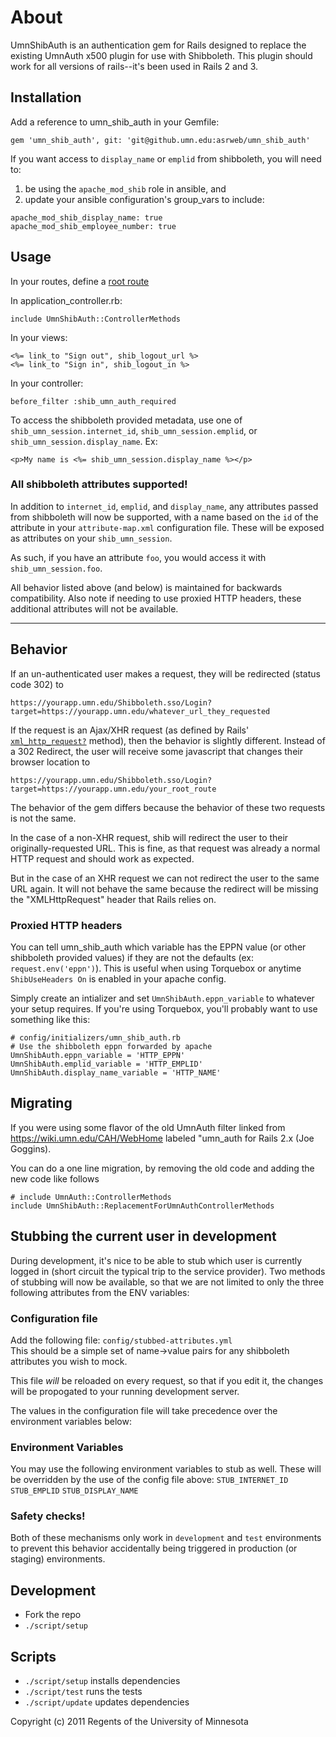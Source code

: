 # About

UmnShibAuth is an authentication gem for Rails designed to replace the existing UmnAuth x500 plugin for use with Shibboleth.  This plugin should work for all versions of rails--it's been used in Rails 2 and 3.

## Installation
Add a reference to umn_shib_auth in your Gemfile:

    gem 'umn_shib_auth', git: 'git@github.umn.edu:asrweb/umn_shib_auth'

If you want access to `display_name` or `emplid` from shibboleth, you will need to:
1) be using the `apache_mod_shib` role in ansible, and
2) update your ansible configuration's group_vars to include:
```
apache_mod_shib_display_name: true
apache_mod_shib_employee_number: true
```

## Usage
In your routes, define a [root route](http://guides.rubyonrails.org/routing.html#using-root)

In application_controller.rb:

    include UmnShibAuth::ControllerMethods

In your views:

    <%= link_to "Sign out", shib_logout_url %>
    <%= link_to "Sign in", shib_logout_in %>

In your controller:

    before_filter :shib_umn_auth_required

To access the shibboleth provided metadata, use one of `shib_umn_session.internet_id`, `shib_umn_session.emplid`, or `shib_umn_session.display_name`.  Ex:
```
<p>My name is <%= shib_umn_session.display_name %></p>
```

### All shibboleth attributes supported!
In addition to `internet_id`, `emplid`, and `display_name`, any attributes passed from shibboleth
will now be supported, with a name based on the `id` of the attribute in your `attribute-map.xml` 
configuration file. These will be exposed as attributes on your `shib_umn_session`.

As such, if you have an attribute `foo`, you would access it with `shib_umn_session.foo`.

All behavior listed above (and below) is maintained for backwards compatibility.
Also note if needing to use proxied HTTP headers, these additional attributes will not be available.  

---
## Behavior

If an un-authenticated user makes a request, they will be redirected (status code 302) to 

    https://yourapp.umn.edu/Shibboleth.sso/Login?target=https://yourapp.umn.edu/whatever_url_they_requested

If the request is an Ajax/XHR request (as defined by Rails' [`xml_http_request?`](http://api.rubyonrails.org/classes/ActionDispatch/Request.html#method-i-xml_http_request-3F) method), then the behavior is slightly different. Instead of a 302 Redirect, the user will receive some javascript that changes their browser location to

    https://yourapp.umn.edu/Shibboleth.sso/Login?target=https://yourapp.umn.edu/your_root_route

The behavior of the gem differs because the behavior of these two requests is not the same. 

In the case of a non-XHR request, shib will redirect the user to their originally-requested URL. This is fine, as that request was already a normal HTTP request and should work as expected.

But in the case of an XHR request we can not redirect the user to the same URL again. It will not behave the same because the redirect will be missing the "XMLHttpRequest" header that Rails relies on.

### Proxied HTTP headers
You can tell umn_shib_auth which variable has the EPPN value (or other shibboleth provided values) if they are not
the defaults (ex: `request.env('eppn')`). This is useful when using Torquebox or
anytime `ShibUseHeaders On` is enabled in your apache config.

Simply create an intializer and set `UmnShibAuth.eppn_variable` to
whatever your setup requires. If you're using Torquebox, you'll probably
want to use something like this:

    # config/initializers/umn_shib_auth.rb
    # Use the shibboleth eppn forwarded by apache
    UmnShibAuth.eppn_variable = 'HTTP_EPPN'
    UmnShibAuth.emplid_variable = 'HTTP_EMPLID'
    UmnShibAuth.display_name_variable = 'HTTP_NAME'

## Migrating
If you were using some flavor of the old UmnAuth filter
linked from https://wiki.umn.edu/CAH/WebHome
labeled "umn_auth for Rails 2.x (Joe Goggins).

You can do a one line migration, by removing the old code and adding the
new code like follows

    # include UmnAuth::ControllerMethods
    include UmnShibAuth::ReplacementForUmnAuthControllerMethods

## Stubbing the current user in development
During development, it's nice to be able to stub which user is currently logged
in (short circuit the typical trip to the service provider). Two methods of 
stubbing will now be available, so that we are not limited to only the three
following attributes from the ENV variables:

### Configuration file 
Add the following file: `config/stubbed-attributes.yml`  
This should be a simple set of name->value pairs for any shibboleth attributes
you wish to mock. 

This file _will_ be reloaded on every request, so that if you edit it, the changes
will be propogated to your running development server.
 
The values in the configuration file will take precedence over the environment variables below:

### Environment Variables
You may use the following environment variables to stub as well. These will be 
overridden by the use of the config file above:
`STUB_INTERNET_ID`
`STUB_EMPLID`
`STUB_DISPLAY_NAME`

### Safety checks!
Both of these mechanisms only work in `development` and `test` environments to
prevent this behavior accidentally being triggered in production (or staging)
 environments.
  
## Development

- Fork the repo
- `./script/setup`

## Scripts
- `./script/setup` installs dependencies
- `./script/test` runs the tests
- `./script/update` updates dependencies

Copyright (c) 2011 Regents of the University of Minnesota
